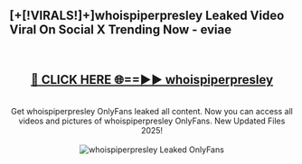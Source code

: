 <h2>[+[!VIRALS!]+]whoispiperpresley Leaked Video Viral On Social X Trending Now - eviae</h2>
<br>
<div align="center">
<h2><a href="https://libra.edu.pl?whoispiperpresley" rel="nofollow">🔴 CLICK HERE 🌐==►► whoispiperpresley</a></h2>
<br>
Get whoispiperpresley OnlyFans leaked all content. Now you can access all videos and pictures of whoispiperpresley OnlyFans. New Updated Files 2025!
<br>
<br>
<a href="https://libra.edu.pl?whoispiperpresley" rel="nofollow" data-target="animated-image.originalLink"><img src="https://i.ibb.co.com/WyWwxjT/player-gif2.gif" alt="whoispiperpresley Leaked OnlyFans" style="max-width: 100%; display: inline-block;" data-target="animated-image.originalImage"></a>
</div>
<br>